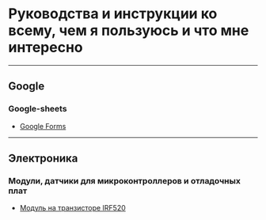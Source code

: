 # Руководства и инструкции ко всему, чем я пользуюсь и что мне интересно
___
## Google
### Google-sheets
- [Google Forms](google-sheets-md/pages/google-forms/google-forms.md)
___
## Электроника
### Модули, датчики для микроконтроллеров и отладочных плат
- [Модуль на транзисторе IRF520](electronics-md/debugging-boards-and-modules-md/modules/irf520-module/irf520-module.md)